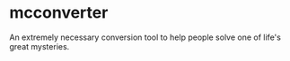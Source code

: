 # mcconverter
An extremely necessary conversion tool to help people solve one of life's great mysteries.
